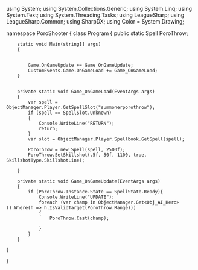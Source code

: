 using System;
using System.Collections.Generic;
using System.Linq;
using System.Text;
using System.Threading.Tasks;
using LeagueSharp;
using LeagueSharp.Common;
using SharpDX;
using Color = System.Drawing;

namespace PoroShooter
{
    class Program
    {
        public static Spell PoroThrow;

        static void Main(string[] args)
        {


            Game.OnGameUpdate += Game_OnGameUpdate;
            CustomEvents.Game.OnGameLoad += Game_OnGameLoad;
        }


        private static void Game_OnGameLoad(EventArgs args)
        {
            var spell = ObjectManager.Player.GetSpellSlot("summonerporothrow");
            if (spell == SpellSlot.Unknown)
            {
                Console.WriteLine("RETURN");
                return;
            }
            var slot = ObjectManager.Player.Spellbook.GetSpell(spell);

            PoroThrow = new Spell(spell, 2500f);
            PoroThrow.SetSkillshot(.5f, 50f, 1100, true, SkillshotType.SkillshotLine);

        }

        private static void Game_OnGameUpdate(EventArgs args)
        {
            if (PoroThrow.Instance.State == SpellState.Ready){
                Console.WriteLine("UPDATE");
                foreach (var champ in ObjectManager.Get<Obj_AI_Hero>().Where(h => h.IsValidTarget(PoroThrow.Range)))
                {
                    PoroThrow.Cast(champ);

                }
            }
        }

    }
}
